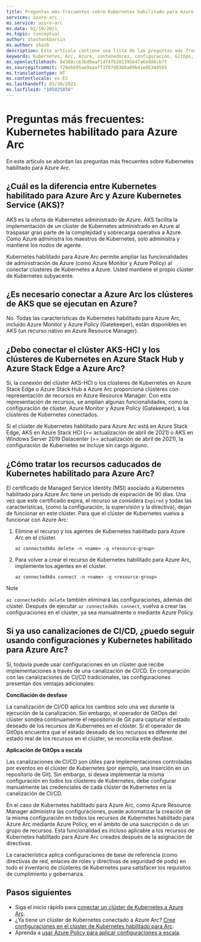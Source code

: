 ```yaml
---
title: Preguntas más frecuentes sobre Kubernetes habilitado para Azure Arc
services: azure-arc
ms.service: azure-arc
ms.date: 02/19/2021
ms.topic: conceptual
author: shashankbarsin
ms.author: shasb
description: Este artículo contiene una lista de las preguntas más frecuentes relacionadas con Kubernetes habilitado para Azure Arc.
keywords: Kubernetes, Arc, Azure, contenedores, configuración, GitOps, preguntas más frecuentes
ms.openlocfilehash: 84368cc63bd9aaf1df4fb281395b47a6e886cb7f
ms.sourcegitcommit: f28ebb95ae9aaaff3f87d8388a09b41e0b3445b5
ms.translationtype: HT
ms.contentlocale: es-ES
ms.lasthandoff: 03/30/2021
ms.locfileid: "105025856"
---
```

# <a name="frequently-asked-questions---azure-arc-enabled-kubernetes"></a>Preguntas más frecuentes: Kubernetes habilitado para Azure Arc

En este artículo se abordan las preguntas más frecuentes sobre Kubernetes habilitado para Azure Arc.

## <a name="what-is-the-difference-between-azure-arc-enabled-kubernetes-and-azure-kubernetes-service-aks"></a>¿Cuál es la diferencia entre Kubernetes habilitado para Azure Arc y Azure Kubernetes Service (AKS)?

AKS es la oferta de Kubernetes administrado de Azure. AKS facilita la implementación de un clúster de Kubernetes administrado en Azure al traspasar gran parte de la complejidad y sobrecarga operativa a Azure. Como Azure administra los maestros de Kubernetes, solo administra y mantiene los nodos de agente.

Kubernetes habilitado para Azure Arc permite ampliar las funcionalidades de administración de Azure (como Azure Monitor y Azure Policy) al conectar clústeres de Kubernetes a Azure. Usted mantiene el propio clúster de Kubernetes subyacente.

## <a name="do-i-need-to-connect-my-aks-clusters-running-on-azure-to-azure-arc"></a>¿Es necesario conectar a Azure Arc los clústeres de AKS que se ejecutan en Azure?

No. Todas las características de Kubernetes habilitado para Azure Arc, incluido Azure Monitor y Azure Policy (Gatekeeper), están disponibles en AKS (un recurso nativo en Azure Resource Manager).
    
## <a name="should-i-connect-my-aks-hci-cluster-and-kubernetes-clusters-on-azure-stack-hub-and-azure-stack-edge-to-azure-arc"></a>¿Debo conectar el clúster AKS-HCI y los clústeres de Kubernetes en Azure Stack Hub y Azure Stack Edge a Azure Arc?

Sí, la conexión del clúster AKS-HCI o los clústeres de Kubernetes en Azure Stack Edge o Azure Stack Hub a Azure Arc proporciona clústeres con representación de recursos en Azure Resource Manager. Con esta representación de recursos, se amplían algunas funcionalidades, como la configuración de clúster, Azure Monitor y Azure Policy (Gatekeeper), a los clústeres de Kubernetes conectados.

Si el clúster de Kubernetes habilitado para Azure Arc está en Azure Stack Edge, AKS en Azure Stack HCI (>= actualización de abril de 2021) o AKS en Windows Server 2019 Datacenter (>= actualización de abril de 2021), la configuración de Kubernetes se incluye sin cargo alguno.

## <a name="how-to-address-expired-azure-arc-enabled-kubernetes-resources"></a>¿Cómo tratar los recursos caducados de Kubernetes habilitado para Azure Arc?

El certificado de Managed Service Identity (MSI) asociado a Kubernetes habilitado para Azure Arc tiene un período de expiración de 90 días. Una vez que este certificado expira, el recurso se considera `Expired` y todas las características, (como la configuración, la supervisión y la directiva), dejan de funcionar en este clúster. Para que el clúster de Kubernetes vuelva a funcionar con Azure Arc:

1. Elimine el recurso y los agentes de Kubernetes habilitado para Azure Arc en el clúster. 

    ```console
    az connectedk8s delete -n <name> -g <resource-group>
    ```

1. Para volver a crear el recurso de Kubernetes habilitado para Azure Arc, implemente los agentes en el clúster.
    
    ```console
    az connectedk8s connect -n <name> -g <resource-group>
    ```

> [!NOTE]
> `az connectedk8s delete` también eliminará las configuraciones, además del clúster. Después de ejecutar `az connectedk8s connect`, vuelva a crear las configuraciones en el clúster, ya sea manualmente o mediante Azure Policy.

## <a name="if-i-am-already-using-cicd-pipelines-can-i-still-use-azure-arc-enabled-kubernetes-and-configurations"></a>Si ya uso canalizaciones de CI/CD, ¿puedo seguir usando configuraciones y Kubernetes habilitado para Azure Arc?

Sí, todavía puede usar configuraciones en un clúster que recibe implementaciones a través de una canalización de CI/CD. En comparación con las canalizaciones de CI/CD tradicionales, las configuraciones presentan dos ventajas adicionales:

**Conciliación de desfase**

La canalización de CI/CD aplica los cambios solo una vez durante la ejecución de la canalización. Sin embargo, el operador de GitOps del clúster sondea continuamente el repositorio de Git para capturar el estado deseado de los recursos de Kubernetes en el clúster. Si el operador de GitOps encuentra que el estado deseado de los recursos es diferente del estado real de los recursos en el clúster, se reconcilia este desfase.

**Aplicación de GitOps a escala**

Las canalizaciones de CI/CD son útiles para implementaciones controladas por eventos en el clúster de Kubernetes (por ejemplo, una inserción en un repositorio de Git). Sin embargo, si desea implementar la misma configuración en todos los clústeres de Kubernetes, debe configurar manualmente las credenciales de cada clúster de Kubernetes en la canalización de CI/CD. 

En el caso de Kubernetes habilitado para Azure Arc, como Azure Resource Manager administra las configuraciones, puede automatizar la creación de la misma configuración en todos los recursos de Kubernetes habilitado para Azure Arc mediante Azure Policy, en el ámbito de una suscripción o de un grupo de recursos. Esta funcionalidad es incluso aplicable a los recursos de Kubernetes habilitado para Azure Arc creados después de la asignación de directivas.

La característica aplica configuraciones de base de referencia (como directivas de red, enlaces de roles y directivas de seguridad de pods) en todo el inventario de clústeres de Kubernetes para satisfacer los requisitos de cumplimiento y gobernanza.

## <a name="next-steps"></a>Pasos siguientes

* Siga el inicio rápido para [conectar un clúster de Kubernetes a Azure Arc](./quickstart-connect-cluster.md).
* ¿Ya tiene un clúster de Kubernetes conectado a Azure Arc? [Cree configuraciones en el clúster de Kubernetes habilitado para Arc](./tutorial-use-gitops-connected-cluster.md).
* Aprenda a [usar Azure Policy para aplicar configuraciones a escala](./use-azure-policy.md).